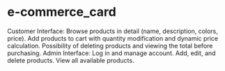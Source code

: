 # e-commerce_card
 Customer Interface:  Browse products in detail (name, description, colors, price).  Add products to cart with quantity modification and dynamic price calculation. Possibility of deleting products and viewing the total before purchasing. Admin Interface: Log in and manage account. Add, edit, and delete products. View all available products.
 <!-- Failed to upload "Screen Recording 2025-02-05 125256.mp4" -->
